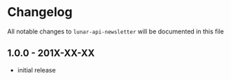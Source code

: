 # Changelog

All notable changes to `lunar-api-newsletter` will be documented in this file

## 1.0.0 - 201X-XX-XX

- initial release
